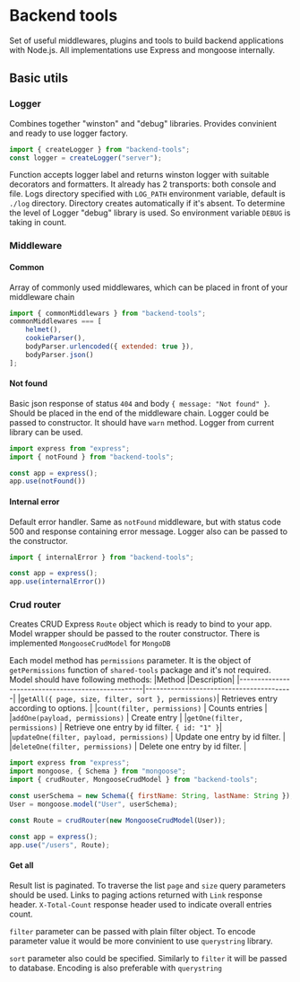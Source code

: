 # Backend tools
Set of useful middlewares, plugins and tools to build backend applications with Node.js. All implementations use Express and mongoose internally.

## Basic utils

### Logger
Combines together "winston" and "debug" libraries. Provides convinient and ready to use logger factory.
    
```javascript
import { createLogger } from "backend-tools";
const logger = createLogger("server");
```

Function accepts logger label and returns winston logger with suitable decorators and formatters. It already has 2 transports: both console and file. Logs directory specified with `LOG_PATH` environment variable, default is `./log` directory. Directory creates automatically if it's absent.
To determine the level of Logger "debug" library is used. So environment variable `DEBUG` is taking in count.

### Middleware
#### Common
Array of commonly used middlewares, which can be placed in front of your middleware chain
```javascript
import { commonMiddlewars } from "backend-tools";
commonMiddlewares === [
    helmet(),
    cookieParser(),
    bodyParser.urlencoded({ extended: true }),
    bodyParser.json()
];
```

#### Not found
Basic json response of status `404` and body `{ message: "Not found" }`. Should be placed in the end of the middleware chain. Logger could be passed to constructor. It should have `warn` method. Logger from current library can be used.
```javascript
import express from "express";
import { notFound } from "backend-tools";

const app = express();
app.use(notFound())
```

#### Internal error
Default error handler. Same as `notFound` middleware, but with status code 500 and response containing error message. Logger also can be passed to the constructor.
```javascript
import { internalError } from "backend-tools";

const app = express();
app.use(internalError())
```

### Crud router
Creates CRUD Express `Route` object which is ready to bind to your app.
Model wrapper should be passed to the router constructor. There is implemented `MongooseCrudModel` for `MongoDB`

Each model method has `permissions` parameter. It is the object of `getPermissions` function of `shared-tools` package and it's not required.
Model should have following methods:
|Method                                             |Description|
|---------------------------------------------------|-----------------------------------------|
|`getAll({ page, size, filter, sort }, permissions)`| Retrieves entry according to options.   |
|`count(filter, permissions)`                       | Counts entries                          |
|`addOne(payload, permissions)`                     | Create entry                            |
|`getOne(filter, permissions)`                      | Retrieve one entry by id filter. `{ id: "1" }`|
|`updateOne(filter, payload, permissions)`          | Update one entry by id filter.          |
|`deleteOne(filter, permissions)`                   | Delete one entry by id filter.          |

```javascript
import express from "express";
import mongoose, { Schema } from "mongoose";
import { crudRouter, MongooseCrudModel } from "backend-tools";

const userSchema = new Schema({ firstName: String, lastName: String });
User = mongoose.model("User", userSchema);

const Route = crudRouter(new MongooseCrudModel(User));

const app = express();
app.use("/users", Route);
```

#### Get all
Result list is paginated. To traverse the list `page` and `size` query parameters should be used. Links to paging actions returned with `Link` response header. `X-Total-Count` response header used to indicate overall entries count.

`filter` parameter can be passed with plain filter object. To encode parameter value it would be more convinient to use `querystring` library.

`sort` parameter also could be specified. Similarly to `filter` it will be passed to database. Encoding is also preferable with `querystring`